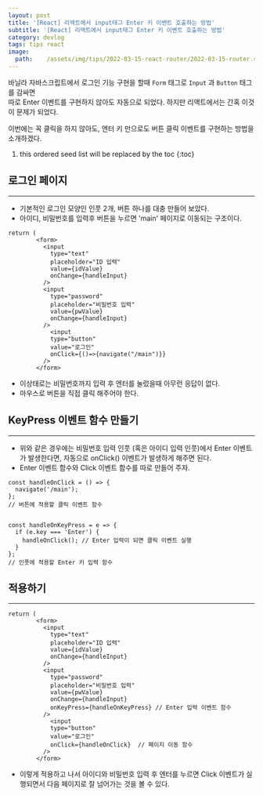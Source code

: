 ```yaml
---
layout: post
title: '[React] 리액트에서 input태그 Enter 키 이벤트 호출하는 방법'
subtitle: '[React] 리액트에서 input태그 Enter 키 이벤트 호출하는 방법'
category: devlog
tags: tips react
image:
  path:    /assets/img/tips/2022-03-15-react-router/2022-03-15-router.svg
---
```


바닐라 자바스크립트에서 로그인 기능 구현을 할때 `Form` 태그로 `Input` 과 `Button` 태그를 감싸면  
따로 Enter 이벤트를 구현하지 않아도 자동으로 되었다. 하지만 리액트에서는 간혹 이것이 문제가 되었다.  

이번에는 꼭 클릭을 하지 않아도, 엔터 키 만으로도 버튼 클릭 이벤트를 구현하는 방법을 소개하겠다.

<!-- more -->

1. this ordered seed list will be replaced by the toc 
{:toc}  


## 로그인 페이지 
---  

* 기본적인 로그인 모양인 인풋 2개, 버튼 하나를 대충 만들어 보았다.
* 아이디, 비밀번호를 입력후 버튼을 누르면 'main' 페이지로 이동되는 구조이다.

```react
return (
        <form>
          <input
            type="text"
            placeholder="ID 입력"
            value={idValue}
            onChange={handleInput}
          />
          <input
            type="password"
            placeholder="비밀번호 입력"
            value={pwValue}
            onChange={handleInput}
          />
            <input
            type="button"
            value="로그인"
            onClick={()=>{navigate("/main")}}
          />
        </form>
```  

* 이상태로는 비밀번호까지 입력 후 엔터를 눌렀을때 아무런 응답이 없다.  
* 마우스로 버튼을 직접 클릭 해주어야 한다.  


## KeyPress 이벤트 함수 만들기   
---  

* 위와 같은 경우에는 비밀번호 입력 인풋 (혹은 아이디 입력 인풋)에서 Enter 이벤트가 발생한다면,
자동으로 onClick() 이벤트가 발생하게 해주면 된다.
* Enter 이벤트 함수와 Click 이벤트 함수를 따로 만들어 주자.

```react
const handleOnClick = () => {
  navigate('/main');
};
// 버튼에 적용할 클릭 이벤트 함수


const handleOnKeyPress = e => {
  if (e.key === 'Enter') {
    handleOnClick(); // Enter 입력이 되면 클릭 이벤트 실행
  }
};
// 인풋에 적용할 Enter 키 입력 함수
```  

## 적용하기  
---  
```react
return (
        <form>
          <input
            type="text"
            placeholder="ID 입력"
            value={idValue}
            onChange={handleInput}
          />
          <input
            type="password"
            placeholder="비밀번호 입력"
            value={pwValue}
            onChange={handleInput}
            onKeyPress={handleOnKeyPress} // Enter 입력 이벤트 함수
          />
            <input
            type="button"
            value="로그인"
            onClick={handleOnClick}  // 페이지 이동 함수
          />
        </form>
```  

* 이렇게 적용하고 나서 아이디와 비밀번호 입력 후 엔터를 누르면 Click 이벤트가 실행되면서
다음 페이지로 잘 넘어가는 것을 볼 수 있다.